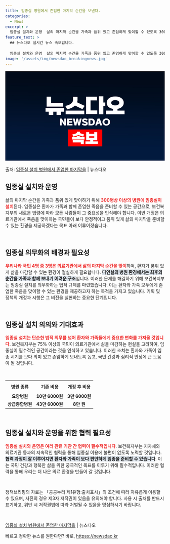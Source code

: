 ```yaml
---
title: 임종실 병원에서 존엄한 마지막 순간을 보낸다.
categories:
  - News
excerpt: >
  임종실 설치와 운영  삶의 마지막 순간을 가족과 품위 있고 존엄하게 맞이할 수 있도록 300병상 이상의 병원…
feature_text: >
  ## 뉴스다오 실시간 뉴스 속보입니다.

  임종실 설치와 운영  삶의 마지막 순간을 가족과 품위 있고 존엄하게 맞이할 수 있도록 300병상 이상의 병원…
image: '/assets/img/newsdao_breakingnews.jpg'
---
```


![뉴스다오 속보](/assets/img/newsdao_breakingnews.jpg)

<p>출처: <a href="httpss://newsdao.kr/5029" rel="dofollow">임종실 설치 병원에서 존엄한 마지막을</a> | 뉴스다오</p>

<h2 data-ke-size="size26">임종실 설치와 운영</h2>
<p data-ke-size="size16">삶의 마지막 순간을 가족과 품위 있게 맞이하기 위해 <b><span style="color: #ee2323;">300병상 이상의 병원에 임종실이 설치</span></b>된다. 임종실은 환자가 가족과 함께 존엄한 죽음을 준비할 수 있는 공간으로, 보건복지부의 새로운 법령에 따라 모든 사람들이 그 중요성을 인식해야 합니다. 이번 개정은 의료기관에서 죽음을 맞이하는 국민들이 보다 안정적이고 품위 있게 삶의 마지막을 준비할 수 있는 환경을 제공하겠다는 목표 아래 이루어졌습니다.</p>
<p data-ke-size="size16">&nbsp;</p>

<h2 data-ke-size="size26">임종실 의무화의 배경과 필요성</h2>
<p data-ke-size="size16"><b><span style="color: #ee2323;">우리나라 국민 4명 중 3명은 의료기관에서 삶의 마지막 순간을 맞이</span></b>하며, 환자가 품위 있게 삶을 마감할 수 있는 환경이 절실하게 필요합니다. <b><span style="background-color: #21538527;">다인실의 병원 환경에서는 최후의 순간을 가족과 함께 보내기 어려운 구조</span></b>입니다. 이러한 문제를 해결하기 위해 보건복지부는 임종실 설치를 의무화하는 법적 규제를 마련했습니다. 이는 환자와 가족 모두에게 존엄한 죽음을 맞이할 수 있는 환경을 제공하고자 하는 목적을 가지고 있습니다. 기획 및 정책의 개정과 시행은 그 비전을 실현하는 중요한 단계입니다.</p>
<p data-ke-size="size16">&nbsp;</p>

<h2 data-ke-size="size26">임종실 설치 의의와 기대효과</h2>
<p data-ke-size="size16"><b><span style="color: #ee2323;">임종실 설치는 단순한 법적 의무를 넘어 환자와 가족들에게 중요한 변화를 가져올 것입니다</span></b>. 보건복지부는 75% 이상의 국민이 의료기관에서 삶을 마감하는 현실을 고려하여, 임종실이 필수적인 공간이라는 것을 인식하고 있습니다. 이러한 조치는 환자와 가족이 임종 시기를 보다 의미 있고 존엄하게 보내도록 돕고, 국민 건강과 심리적 안정에 큰 도움이 될 것입니다.</p>
<p data-ke-size="size16">&nbsp;</p>
<table style="width: 100%; border-collapse: collapse;">
  <tr>
    <th style="text-align: center; height: 30px;"><b>병원 종류</b></th>
    <th style="text-align: center; height: 30px;"><b>기존 비용</b></th>
    <th style="text-align: center; height: 30px;"><b>개정 후 비용</b></th>
  </tr>
  <tr>
    <td style="text-align: center; height: 17px;"><b>요양병원</b></td>
    <td style="text-align: center; height: 17px;"><b>10만 6000원</b></td>
    <td style="text-align: center; height: 17px;"><b>3만 6000원</b></td>
  </tr>
  <tr>
    <td style="text-align: center; height: 17px;"><b>상급종합병원</b></td>
    <td style="text-align: center; height: 17px;"><b>43만 6000원</b></td>
    <td style="text-align: center; height: 17px;"><b>8만 원</b></td>
  </tr>
</table>
<p data-ke-size="size16">&nbsp;</p>

<h2 data-ke-size="size26">임종실 설치와 운영을 위한 협력 필요성</h2>
<p data-ke-size="size16"><b><span style="color: #ee2323;">임종실 설치와 운영은 여러 관련 기관 간 협력이 필수적입니다</span></b>. 보건복지부는 지자체와 의료기관 등과의 지속적인 협력을 통해 임종실 이용에 불편이 없도록 노력할 것입니다. <b><span style="background-color: #21538527;">협력 과정이 잘 이루어지면 환자와 가족이 보다 편안하게 임종을 준비할 수 있습니다</span></b>. 이는 국민 건강과 행복한 삶을 위한 궁극적인 목표를 이루기 위해 필수적입니다. 이러한 협력을 통해 우리는 더 나은 의료 환경을 만들어 갈 것입니다.</p>
<p data-ke-size="size16">&nbsp;</p>

<p data-ke-size="size16">정책브리핑의 자료는 「공공누리 제1유형:출처표시」의 조건에 따라 자유롭게 이용할 수 있으며, 사진의 경우 제3자 저작권이 있음을 유의해야 합니다. 사용 시 출처를 반드시 표기하고, 위반 시 저작권법에 따라 처벌될 수 있음을 명심하시기 바랍니다.</p>
<p data-ke-size="size16">&nbsp;</p>

<p data-ke-size="size16"><a href="httpss://newsdao.kr/5029">임종실 설치 병원에서 존엄한 마지막을</a> | 뉴스다오</p> 

빠르고 정확한 뉴스를 원한다면? 바로, <a href="httpss://newsdao.kr" rel="dofollow">httpss://newsdao.kr</a>


